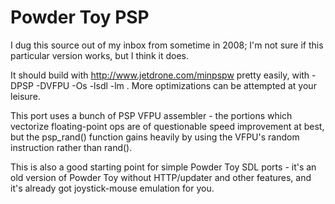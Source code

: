 Powder Toy PSP
==============

I dug this source out of my inbox from sometime in 2008; I'm not sure if this particular version works, but I think it does.

It should build with http://www.jetdrone.com/minpspw pretty easily, with -DPSP -DVFPU -Os -lsdl -lm . More optimizations can be attempted at your leisure.

This port uses a bunch of PSP VFPU assembler - the portions which vectorize floating-point ops are of questionable speed improvement at best, but the psp_rand() function gains heavily by using the VFPU's random instruction rather than rand().

This is also a good starting point for simple Powder Toy SDL ports - it's an old version of Powder Toy without HTTP/updater and other features, and it's already got joystick-mouse emulation for you.
